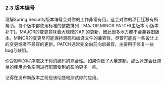 ### 2.3 版本编号

理解Spring Security版本编号会对你的工作非常有用，这会对你的项目迁移有所帮助。每个版本都使用标准的整数排列：MAJOR.MINOR.PATCH(主版本.小版本.补丁)。MAJOR的变更意味着大规模的API的更新，因此很多地方都不会兼容旧版本。MINOR的变更尽可能保持源码和编译文件的兼容性，尽管可能有一些设计上的变更或者不兼容的更新。PATCH通常完全向前向后兼容，主要用于修复一些bug与缺陷。

你受影响的程序取决于你的编码的耦合性。如果你做了大量定制，那么肯定会比简单的使用命名空间进行配置受到的影响更多一些。

记得在发布新版本之前应该彻底地测试你的应用。